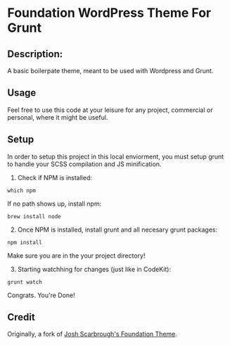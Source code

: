 # Foundation WordPress Theme For Grunt

## Description:

A basic boilerpate theme, meant to be used with Wordpress and Grunt. 

## Usage

Feel free to use this code at your leisure for any project, commercial or personal, where it might be useful.	

## Setup 

In order to setup this project in this local enviorment, you must setup grunt to handle your SCSS compilation and JS minification. 

1. Check if NPM is installed:

```
which npm
```

If no path shows up, install npm:

```
brew install node
```

2. Once NPM is installed, install grunt and all necesary grunt packages: 

```
npm install
```

Make sure you are in the your project directory!

3. Starting watchhing for changes (just like in CodeKit):

```
grunt watch
```

Congrats. You're Done!


## Credit

Originally, a fork of [Josh Scarbrough's Foundation Theme](https://github.com/ScarbroughStudios/foundation).
